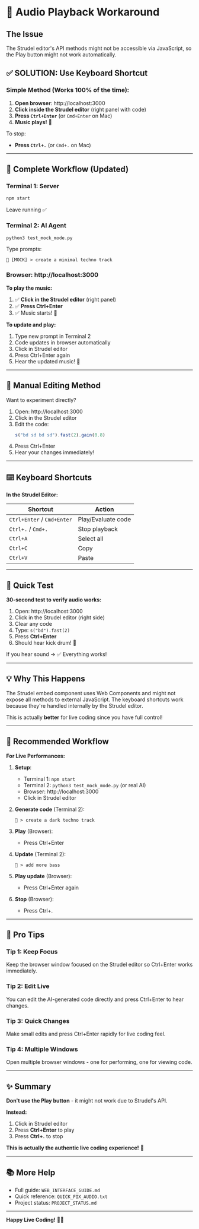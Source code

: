 # 🎵 Audio Playback Workaround

## The Issue

The Strudel editor's API methods might not be accessible via JavaScript, so the Play button might not work automatically.

## ✅ **SOLUTION: Use Keyboard Shortcut**

### Simple Method (Works 100% of the time):

1. **Open browser**: http://localhost:3000
2. **Click inside the Strudel editor** (right panel with code)
3. **Press `Ctrl+Enter`** (or `Cmd+Enter` on Mac)
4. **Music plays!** 🎵

To stop:
- **Press `Ctrl+.`** (or `Cmd+.` on Mac)

---

## 🎹 Complete Workflow (Updated)

### Terminal 1: Server
```bash
npm start
```
Leave running ✅

### Terminal 2: AI Agent
```bash
python3 test_mock_mode.py
```

Type prompts:
```
🎹 [MOCK] > create a minimal techno track
```

### Browser: http://localhost:3000

**To play the music:**

1. ✅ **Click in the Strudel editor** (right panel)
2. ✅ **Press Ctrl+Enter**
3. ✅ Music starts! 🎵

**To update and play:**

1. Type new prompt in Terminal 2
2. Code updates in browser automatically
3. Click in Strudel editor
4. Press Ctrl+Enter again
5. Hear the updated music! 🎵

---

## 🎨 Manual Editing Method

Want to experiment directly?

1. Open: http://localhost:3000
2. Click in the Strudel editor
3. Edit the code:
   ```javascript
   s("bd sd bd sd").fast(2).gain(0.8)
   ```
4. Press Ctrl+Enter
5. Hear your changes immediately!

---

## ⌨️ Keyboard Shortcuts

**In the Strudel Editor:**

| Shortcut | Action |
|----------|--------|
| `Ctrl+Enter` / `Cmd+Enter` | Play/Evaluate code |
| `Ctrl+.` / `Cmd+.` | Stop playback |
| `Ctrl+A` | Select all |
| `Ctrl+C` | Copy |
| `Ctrl+V` | Paste |

---

## 🧪 Quick Test

**30-second test to verify audio works:**

1. Open: http://localhost:3000
2. Click in the Strudel editor (right side)
3. Clear any code
4. Type: `s("bd").fast(2)`
5. Press **Ctrl+Enter**
6. Should hear kick drum! 🥁

If you hear sound → ✅ Everything works!

---

## 💡 Why This Happens

The Strudel embed component uses Web Components and might not expose all methods to external JavaScript. The keyboard shortcuts work because they're handled internally by the Strudel editor.

This is actually **better** for live coding since you have full control!

---

## 🎯 Recommended Workflow

**For Live Performances:**

1. **Setup**: 
   - Terminal 1: `npm start`
   - Terminal 2: `python3 test_mock_mode.py` (or real AI)
   - Browser: http://localhost:3000
   - Click in Strudel editor

2. **Generate code** (Terminal 2):
   ```
   🎹 > create a dark techno track
   ```

3. **Play** (Browser):
   - Press Ctrl+Enter

4. **Update** (Terminal 2):
   ```
   🎹 > add more bass
   ```

5. **Play update** (Browser):
   - Press Ctrl+Enter again

6. **Stop** (Browser):
   - Press Ctrl+.

---

## 🎼 Pro Tips

### Tip 1: Keep Focus
Keep the browser window focused on the Strudel editor so Ctrl+Enter works immediately.

### Tip 2: Edit Live
You can edit the AI-generated code directly and press Ctrl+Enter to hear changes.

### Tip 3: Quick Changes
Make small edits and press Ctrl+Enter rapidly for live coding feel.

### Tip 4: Multiple Windows
Open multiple browser windows - one for performing, one for viewing code.

---

## ✨ Summary

**Don't use the Play button** - it might not work due to Strudel's API.

**Instead:**
1. Click in Strudel editor
2. Press **Ctrl+Enter** to play
3. Press **Ctrl+.** to stop

**This is actually the authentic live coding experience!** 🎵

---

## 📚 More Help

- Full guide: `WEB_INTERFACE_GUIDE.md`
- Quick reference: `QUICK_FIX_AUDIO.txt`
- Project status: `PROJECT_STATUS.md`

---

**Happy Live Coding!** 🎵✨

